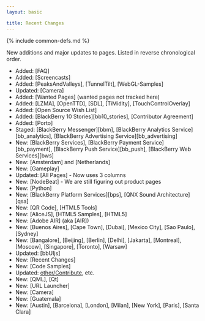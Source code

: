 ```yaml
---
layout: basic

title: Recent Changes
---
```

{% include common-defs.md %}

New additions and major updates to pages.  Listed in reverse chronological order.

* Added: [FAQ]
* Added: [Screencasts]
* Added: [PeaksAndValleys], [TunnelTilt], [WebGL-Samples]
* Updated: [Camera]
* Added: [Wanted Pages] (wanted pages not tracked here)
* Added: [LZMA], [OpenTTD], [SDL], [TiMidity], [TouchControlOverlay]
* Added: [Open Source Wish List]
* Added: [BlackBerry 10 Stories][bb10_stories], [Contributor Agreement]
* Added: [Porto]
* Staged: [BlackBerry Messenger][bbm], [BlackBerry Analytics Service][bb_analytics], [BlackBerry Advertising Service][bb_advertising]
* New: [BlackBerry Services], [BlackBerry Payment Service][bb_payment], [BlackBerry Push Service][bb_push], [BlackBerry Web Services][bws]
* New: [Amsterdam] and [Netherlands]
* New: [Gameplay]
* Updated: [All Pages] - Now uses 3 columns
* New: [NodeBeat] - We are still figuring out product pages
* New: [Python]
* New: [BlackBerry Platform Services][bps], [QNX Sound Architecture][qsa]
* New: [QR Code], [HTML5 Tools]
* New: [AliceJS], [HTML5 Samples], [HTML5]
* New: [Adobe AIR] \(aka [AIR]\)
* New: [Buenos Aires], [Cape Town], [Dubai], [Mexico City], [Sao Paulo], [Sydney]
* New: [Bangalore], [Beijing], [Berlin], [Delhi], [Jakarta], [Montreal], [Moscow], [Singapore], [Toronto], [Warsaw]
* Updated: [bbUIjs]
* New: [Recent Changes]
* New: [Code Samples]
* Updated: [other/Contribute](other/index.html), etc.
* New: [QML], [Qt]
* New: [URL Launcher]
* New: [Camera]
* New: [Guatemala]
* New: [Austin], [Barcelona], [London], [Milan], [New York], [Paris], [Santa Clara]